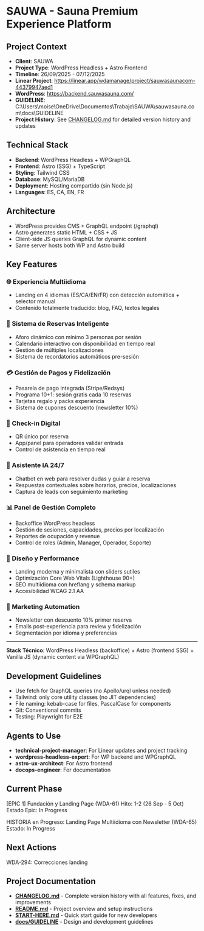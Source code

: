 # SAUWA - Sauna Premium Experience Platform

## Project Context
- **Client**: SAUWA
- **Project Type**: WordPress Headless + Astro Frontend
- **Timeline**: 26/09/2025 - 07/12/2025
- **Linear Project**: https://linear.app/wdamanage/project/sauwasaunacom-44379947aed1
- **WordPress**: https://backend.sauwasauna.com/
- **GUIDELINE**: C:\Users\moise\OneDrive\Documentos\Trabajo\SAUWA\sauwasauna.com\docs\GUIDELINE
- **Project History**: See [CHANGELOG.md](CHANGELOG.md) for detailed version history and updates

## Technical Stack
- **Backend**: WordPress Headless + WPGraphQL
- **Frontend**: Astro (SSG) + TypeScript
- **Styling**: Tailwind CSS
- **Database**: MySQL/MariaDB
- **Deployment**: Hosting compartido (sin Node.js)
- **Languages**: ES, CA, EN, FR

## Architecture
- WordPress provides CMS + GraphQL endpoint (/graphql)
- Astro generates static HTML + CSS + JS
- Client-side JS queries GraphQL for dynamic content
- Same server hosts both WP and Astro build

## Key Features

### 🌐 Experiencia Multiidioma
- Landing en 4 idiomas (ES/CA/EN/FR) con detección automática + selector manual
- Contenido totalmente traducido: blog, FAQ, textos legales

### 📅 Sistema de Reservas Inteligente
- Aforo dinámico con mínimo 3 personas por sesión
- Calendario interactivo con disponibilidad en tiempo real
- Gestión de múltiples localizaciones
- Sistema de recordatorios automáticos pre-sesión

### 💳 Gestión de Pagos y Fidelización
- Pasarela de pago integrada (Stripe/Redsys)
- Programa 10+1: sesión gratis cada 10 reservas
- Tarjetas regalo y packs experiencia
- Sistema de cupones descuento (newsletter 10%)

### 🔐 Check-in Digital
- QR único por reserva
- App/panel para operadores validar entrada
- Control de asistencia en tiempo real

### 🤖 Asistente IA 24/7
- Chatbot en web para resolver dudas y guiar a reserva
- Respuestas contextuales sobre horarios, precios, localizaciones
- Captura de leads con seguimiento marketing

### 📊 Panel de Gestión Completo
- Backoffice WordPress headless
- Gestión de sesiones, capacidades, precios por localización
- Reportes de ocupación y revenue
- Control de roles (Admin, Manager, Operador, Soporte)

### 🎨 Diseño y Performance
- Landing moderna y minimalista con sliders sutiles
- Optimización Core Web Vitals (Lighthouse 90+)
- SEO multiidioma con hreflang y schema markup
- Accesibilidad WCAG 2.1 AA

### 📧 Marketing Automation
- Newsletter con descuento 10% primer reserva
- Emails post-experiencia para review y fidelización
- Segmentación por idioma y preferencias

---

**Stack Técnico**: WordPress Headless (backoffice) + Astro (frontend SSG) + Vanilla JS (dynamic content via WPGraphQL)

## Development Guidelines
- Use fetch for GraphQL queries (no Apollo/urql unless needed)
- Tailwind: only core utility classes (no JIT dependencies)
- File naming: kebab-case for files, PascalCase for components
- Git: Conventional commits
- Testing: Playwright for E2E

## Agents to Use
- **technical-project-manager**: For Linear updates and project tracking
- **wordpress-headless-expert**: For WP backend and WPGraphQL
- **astro-ux-architect**: For Astro frontend
- **docops-engineer**: For documentation

## Current Phase

[EPIC 1] Fundación y Landing Page (WDA-61)
Hito: 1-2 (26 Sep - 5 Oct)
Estado Epic: In Progress

HISTORIA en Progreso:
Landing Page Multiidioma con Newsletter (WDA-65)
Estado: In Progress

## Next Actions

 WDA-294: Correcciones landing

## Project Documentation

- **[CHANGELOG.md](CHANGELOG.md)** - Complete version history with all features, fixes, and improvements
- **[README.md](README.md)** - Project overview and setup instructions
- **[START-HERE.md](START-HERE.md)** - Quick start guide for new developers
- **[docs/GUIDELINE](docs/GUIDELINE)** - Design and development guidelines
